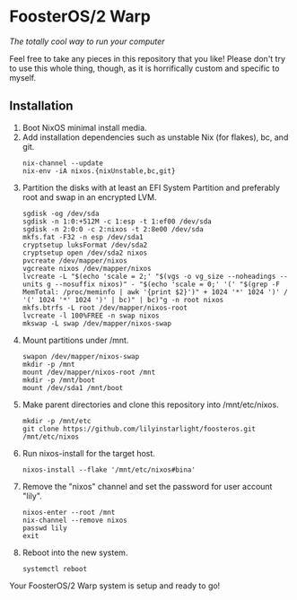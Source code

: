 # FoosterOS/2 Warp

_The totally cool way to run your computer_

Feel free to take any pieces in this repository that you like! Please don't try to use this whole thing, though, as it is horrifically custom and specific to myself.


## Installation

1. Boot NixOS minimal install media.
2. Add installation dependencies such as unstable Nix (for flakes), bc, and git.
    ```
    nix-channel --update
    nix-env -iA nixos.{nixUnstable,bc,git}
    ```
3. Partition the disks with at least an EFI System Partition and preferably root and swap in an encrypted LVM.
    ```
    sgdisk -og /dev/sda
    sgdisk -n 1:0:+512M -c 1:esp -t 1:ef00 /dev/sda
    sgdisk -n 2:0:0 -c 2:nixos -t 2:8e00 /dev/sda
    mkfs.fat -F32 -n esp /dev/sda1
    cryptsetup luksFormat /dev/sda2
    cryptsetup open /dev/sda2 nixos
    pvcreate /dev/mapper/nixos
    vgcreate nixos /dev/mapper/nixos
    lvcreate -L "$(echo 'scale = 2;' "$(vgs -o vg_size --noheadings --units g --nosuffix nixos)" - "$(echo 'scale = 0;' '(' "$(grep -F MemTotal: /proc/meminfo | awk '{print $2}')" + 1024 '*' 1024 ')' / '(' 1024 '*' 1024 ')' | bc)" | bc)"g -n root nixos
    mkfs.btrfs -L root /dev/mapper/nixos-root
    lvcreate -l 100%FREE -n swap nixos
    mkswap -L swap /dev/mapper/nixos-swap
    ```
4. Mount partitions under /mnt.
    ```
    swapon /dev/mapper/nixos-swap
    mkdir -p /mnt
    mount /dev/mapper/nixos-root /mnt
    mkdir -p /mnt/boot
    mount /dev/sda1 /mnt/boot
    ```
5. Make parent directories and clone this repository into /mnt/etc/nixos.
    ```
    mkdir -p /mnt/etc
    git clone https://github.com/lilyinstarlight/foosteros.git /mnt/etc/nixos
    ```
6. Run nixos-install for the target host.
    ```
    nixos-install --flake '/mnt/etc/nixos#bina'
    ```
7. Remove the "nixos" channel and set the password for user account "lily".
    ```
    nixos-enter --root /mnt
    nix-channel --remove nixos
    passwd lily
    exit
    ```
8. Reboot into the new system.
    ```
    systemctl reboot
    ```

Your FoosterOS/2 Warp system is setup and ready to go!
